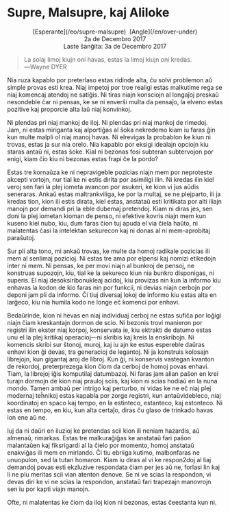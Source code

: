 Supre, Malsupre, kaj Aliloke
============================

<center>[Esperante](/eo/supre-malsupre)  [Angle](/en/over-under)</center>
<center>2a de Decembro 2017</center>
<center>Laste ŝanĝita: 3a de Decembro 2017</center>

>La solaj limoj kiujn oni havas, estas la limoj kiujn oni kredas.<br>
>―Wayne DYER

Nia ruza kapablo por preterlaso estas ridinde alta, ĉu solvi problemon aŭ simple provas esti
krea. Niaj impetoj por troe realigi estas malkutime rega se niaj komencaj atendoj ne satiĝis. Ni
tiras niajn konsciojn al longaĵoj preskaŭ nesondeble ĉar ni pensas, ke se ni enverŝi multa da
pensaĵo, la elveno estas pozitive kaj proporcie alta laŭ niaj konvinkoj.

Ni plendas pri niaj mankoj de iloj. Ni plendas pri niaj mankoj de rimedoj. Jam, ni estas miriganta
kaj alportiĝas al ŝoka nekredemo kiam iu faras ĝin kun multe malpli ol niaj manoj havas. Ni
elrevigas la probablon ke kiun ni trovas, estas ja sur nia orelo. Nia kapablo por eksigi idealajn
opciojn kiu staras antaŭ ni, estas ŝoke. Kial ni bezonas fosi subteran subtervojon por enigi, kiam
ĉio kiu ni bezonas estas frapi ĉe la pordo?

Estas tre kornaŭza ke ni nepravigeble pozicias niajn mem por neproteste akcepti vortojn, nur tial ke
ni estis dirita por asimiligi ilin. Ni kredas ilin kiel veroj sen fari la plej iometa avancon por
asukeri, ke kion vi ĵus aŭdis seneraras. Ankaŭ estas maltrankviliga, ke por la multaj, se ne
plejparto, ili ja kredas tion, kion ili estis dirata, kiel estas, anstataŭ esti kritikata por alti
iliajn manojn por demandi pri la eble dubemaj pretendoj. Kiam ni diras jes, sen doni la plej iometan
kioman de penso, ni efektive kovris niajn mem kun kuseno kiel nubo, kiu, dum faras ĉion tuj apuda el
via ĉiela haŭto, ni malatentas ĉasi la intelektan sekurecon kaj ni donas al ni mem-aprobitaj paraŝutoj.

Sur pli alta tono, mi ankaŭ trovas, ke multe da homoj radikale pozicias ili mem al senlimaj
pozicioj. Ni estas tre ama por elpensi kaj nomizi etikedojn inter ni mem. Ni pensas, ke per movi
niajn al bunkroj de pensoj, ne konstruas supozojn, kiu, tial ke la sekureco kiun nia bunkro
disponigas, ni superis. El niaj desoksiribonukleaj acidoj, kiu provizas nin kun la informo kiu
enhavas la kodon de kio faras nin por funkcii, ni devias niajn cerbojn por deponi jam pli da
informo. Ĉi tiuj diversaj lokoj de informo kiu estas alta en larĝeco, kiu nia humila kodo ne longe
eĉ komenci por enhavi.

Bedaŭrinde, kion ni hevas en niaj individuaj cerboj ne estas sufiĉa por loĝigi niajn ĉiam
kreskantajn dormon de scio. Ni bezonis trovi manieron por registri ilin ekster niaj korpoj,
konservata ie, kiu ektrakti de datumo estas unu el la plej kritikaj operacioj—ni skribis kaj kreis
la enskribojn. Ni komencis skribi sur ŝtonoj, muroj, kaj iu ajn ke estus espereble daŭras enhavi
kion ĝi devas, tra generacioj de legantoj. Ni ja konstruis kolosajn librejojn, kun gigantaj aroj de
libroj. Kun ĝi, ni konservis vastegan kvanton de rekordoj, preterprezega kion ĉiom da cerboj de
homoj povas enhavi. Tiam, la librejoj iĝis komputilaj datumbazoj. Ni faras jam alian paŝon en krei
turajn dormojn de kion niaj prauloj sciis, kaj kion ni scias hodiaŭ en la nuna mondo. Tamen ambaŭ
per intrigo kaj perturbo, ni vidas ke ne eĉ niaj plej modernaj teĥnikoj estas kapabla por zorge
registri, kun antaŭvidebleco, niaj koordinatoj en spaco kaj tempo, en la estinteco, estanteco, kaj
estonteco. Ni estas en tempo, en kiu, kun alta certaĵo, diras ĉu glaso de trinkado havas ion ene aŭ
ne.

Iuj da ni daŭri en iluzioj ke pretendas scii kion ili neniam hazardis, aŭ almenaŭ, rimarkas. Estas
tre malkuraĝiĝas ke anstataŭ fari paŝon malantaŭen kaj fiksrigardi al la ĉielo por momento, homoj
anstataŭ enakviĝas ili mem en mirlando. Ĉi tiu ebriiga kutimo, malbonfaras ne unuopulon, sed la
tutan homaron. Kiam iu diras al vi ke respon2doj al liaj demandoj povas esti ekzluzive respondata
ĉiam per jes aŭ ne, forlasi lin kaj li ne plu meritas scii vian atenton denove. Se ni ve scias la
respondon, vi devas diri ke vi ne scias la respondon, anstataŭ fari trapezajn manovrojn sen iu por
kapti viajn manojn.

Ofte, ni malatentas ke ĉiom da iloj kion ni bezonas, estas ĉeestanta kun ni.
